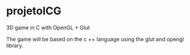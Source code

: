 # projetoICG
3D game in C with OpenGL + Glut   


The game will be based on the c ++ language using the glut and opengl library.
